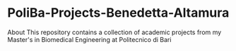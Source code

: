 # PoliBa-Projects-Benedetta-Altamura
About This repository contains a collection of academic projects from my Master's in Biomedical Engineering at Politecnico di Bari
